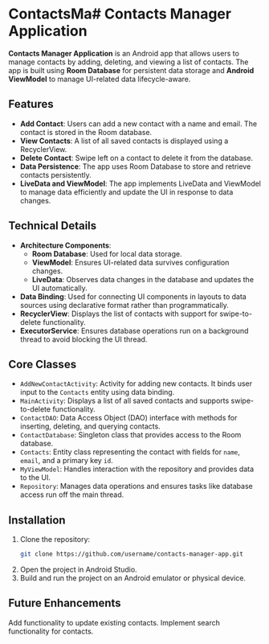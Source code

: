 # ContactsMa# Contacts Manager Application

**Contacts Manager Application** is an Android app that allows users to manage contacts by adding, deleting, and viewing a list of contacts. The app is built using **Room Database** for persistent data storage and **Android ViewModel** to manage UI-related data lifecycle-aware.

## Features
- **Add Contact**: Users can add a new contact with a name and email. The contact is stored in the Room database.
- **View Contacts**: A list of all saved contacts is displayed using a RecyclerView.
- **Delete Contact**: Swipe left on a contact to delete it from the database.
- **Data Persistence**: The app uses Room Database to store and retrieve contacts persistently.
- **LiveData and ViewModel**: The app implements LiveData and ViewModel to manage data efficiently and update the UI in response to data changes.

## Technical Details
- **Architecture Components**:
  - **Room Database**: Used for local data storage.
  - **ViewModel**: Ensures UI-related data survives configuration changes.
  - **LiveData**: Observes data changes in the database and updates the UI automatically.
- **Data Binding**: Used for connecting UI components in layouts to data sources using declarative format rather than programmatically.
- **RecyclerView**: Displays the list of contacts with support for swipe-to-delete functionality.
- **ExecutorService**: Ensures database operations run on a background thread to avoid blocking the UI thread.

## Core Classes
- `AddNewContactActivity`: Activity for adding new contacts. It binds user input to the `Contacts` entity using data binding.
- `MainActivity`: Displays a list of all saved contacts and supports swipe-to-delete functionality.
- `ContactDAO`: Data Access Object (DAO) interface with methods for inserting, deleting, and querying contacts.
- `ContactDatabase`: Singleton class that provides access to the Room database.
- `Contacts`: Entity class representing the contact with fields for `name`, `email`, and a primary key `id`.
- `MyViewModel`: Handles interaction with the repository and provides data to the UI.
- `Repository`: Manages data operations and ensures tasks like database access run off the main thread.

## Installation
1. Clone the repository:
   ```bash
   git clone https://github.com/username/contacts-manager-app.git
2. Open the project in Android Studio.
3. Build and run the project on an Android emulator or physical device.

## Future Enhancements
Add functionality to update existing contacts.
Implement search functionality for contacts.
